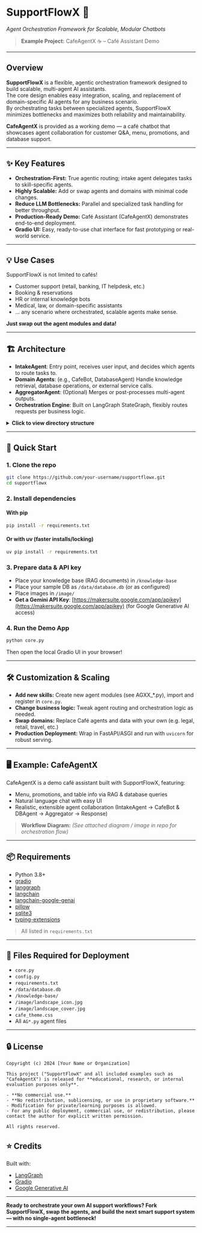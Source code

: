 # SupportFlowX 🚀  
*Agent Orchestration Framework for Scalable, Modular Chatbots*

> **Example Project:** CafeAgentX ☕ – Café Assistant Demo

---

## Overview

**SupportFlowX** is a flexible, agentic orchestration framework designed to build scalable, multi-agent AI assistants.  
The core design enables easy integration, scaling, and replacement of domain-specific AI agents for any business scenario.  
By orchestrating tasks between specialized agents, SupportFlowX minimizes bottlenecks and maximizes both reliability and maintainability.

**CafeAgentX** is provided as a working demo — a café chatbot that showcases agent collaboration for customer Q&A, menu, promotions, and database support.

---

## ✨ Key Features

- **Orchestration-First:** True agentic routing; intake agent delegates tasks to skill-specific agents.
- **Highly Scalable:** Add or swap agents and domains with minimal code changes.
- **Reduce LLM Bottlenecks:** Parallel and specialized task handling for better throughput.
- **Production-Ready Demo:** Café Assistant (CafeAgentX) demonstrates end-to-end deployment.
- **Gradio UI:** Easy, ready-to-use chat interface for fast prototyping or real-world service.

---

## 💡 Use Cases

SupportFlowX is not limited to cafés!
- Customer support (retail, banking, IT helpdesk, etc.)
- Booking & reservations
- HR or internal knowledge bots
- Medical, law, or domain-specific assistants
- … any scenario where orchestrated, scalable agents make sense.

**Just swap out the agent modules and data!**

---

## 🏗️ Architecture

- **IntakeAgent**: Entry point, receives user input, and decides which agents to route tasks to.
- **Domain Agents**: (e.g., CafeBot, DatabaseAgent) Handle knowledge retrieval, database operations, or external service calls.
- **AggregatorAgent**: (Optional) Merges or post-processes multi-agent outputs.
- **Orchestration Engine**: Built on LangGraph StateGraph, flexibly routes requests per business logic.

<details>
<summary><b>Click to view directory structure</b></summary>

![Workflow](https://github.com/user-attachments/assets/9cb92dc7-0b54-4447-8fcc-0b29aaccc323)
</details>

</details>

---

## 🚀 Quick Start

### 1. Clone the repo

```bash
git clone https://github.com/your-username/supportflowx.git
cd supportflowx
````

### 2. Install dependencies

#### With pip

```bash
pip install -r requirements.txt
```

#### Or with uv (faster installs/locking)

```bash
uv pip install -r requirements.txt
```

### 3. Prepare data & API key

* Place your knowledge base (RAG documents) in `/knowledge-base`
* Place your sample DB as `/data/database.db` (or as configured)
* Place images in `/image/`
* **Get a Gemini API Key**: [https://makersuite.google.com/app/apikey](https://makersuite.google.com/app/apikey) (for Google Generative AI access)

### 4. Run the Demo App

```bash
python core.py
```

Then open the local Gradio UI in your browser!

---

## 🛠️ Customization & Scaling

* **Add new skills:** Create new agent modules (see AGXX\_\*.py), import and register in `core.py`.
* **Change business logic:** Tweak agent routing and orchestration logic as needed.
* **Swap domains:** Replace Café agents and data with your own (e.g. legal, retail, travel, etc.)
* **Production Deployment:** Wrap in FastAPI/ASGI and run with `uvicorn` for robust serving.

---

## 🖥️ Example: CafeAgentX

CafeAgentX is a demo café assistant built with SupportFlowX, featuring:

* Menu, promotions, and table info via RAG & database queries
* Natural language chat with easy UI
* Realistic, extensible agent collaboration (IntakeAgent → CafeBot & DBAgent → Aggregator → Response)

> **Workflow Diagram:**
> *(See attached diagram / image in repo for orchestration flow)*

---

## 📦 Requirements

* Python 3.8+
* [gradio](https://gradio.app/)
* [langgraph](https://github.com/langchain-ai/langgraph)
* [langchain](https://github.com/langchain-ai/langchain)
* [langchain-google-genai](https://github.com/langchain-ai/langchain)
* [pillow](https://python-pillow.org/)
* [sqlite3](https://docs.python.org/3/library/sqlite3.html)
* [typing-extensions](https://pypi.org/project/typing-extensions/)

> All listed in `requirements.txt`

---

## 📁 Files Required for Deployment

* `core.py`
* `config.py`
* `requirements.txt`
* `/data/database.db`
* `/knowledge-base/`
* `/image/landscape_icon.jpg`
* `/image/landscape_cover.jpg`
* `cafe_theme.css`
* All `AG*.py` agent files

---

## 🔒 License

```
Copyright (c) 2024 [Your Name or Organization]

This project ("SupportFlowX" and all included examples such as "CafeAgentX") is released for **educational, research, or internal evaluation purposes only**.

- **No commercial use.**
- **No redistribution, sublicensing, or use in proprietary software.**
- Modification for private/learning purposes is allowed.
- For any public deployment, commercial use, or redistribution, please contact the author for explicit written permission.

All rights reserved.
```

## ⭐ Credits

Built with:

* [LangGraph](https://langchain-ai.github.io/langgraph/)
* [Gradio](https://gradio.app/)
* [Google Generative AI](https://makersuite.google.com/)

---

**Ready to orchestrate your own AI support workflows?
Fork SupportFlowX, swap the agents, and build the next smart support system — with no single-agent bottleneck!**

---
